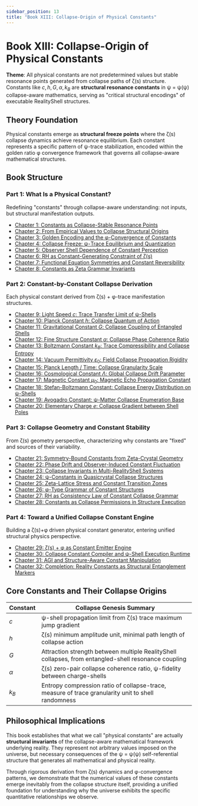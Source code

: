 ```yaml
---
sidebar_position: 13
title: "Book XIII: Collapse-Origin of Physical Constants"
---
```


# Book XIII: Collapse-Origin of Physical Constants

**Theme**: All physical constants are not predetermined values but stable resonance points generated from collapse paths of ζ(s) structure. Constants like $c, h, G, \alpha, k_B$ are **structural resonance constants** in ψ = ψ(ψ) collapse-aware mathematics, serving as "critical structural encodings" of executable RealityShell structures.

## Theory Foundation

Physical constants emerge as **structural freeze points** where the ζ(s) collapse dynamics achieve resonance equilibrium. Each constant represents a specific pattern of ψ-trace stabilization, encoded within the golden ratio φ convergence framework that governs all collapse-aware mathematical structures.

## Book Structure

### Part 1: What Is a Physical Constant?

Redefining "constants" through collapse-aware understanding: not inputs, but structural manifestation outputs.

- [Chapter 1: Constants as Collapse-Stable Resonance Points](part-01-what-is-constant/chapter-01-constants-collapse-stable-resonance.md)
- [Chapter 2: From Empirical Values to Collapse Structural Origins](part-01-what-is-constant/chapter-02-empirical-values-collapse-origins.md)
- [Chapter 3: Golden Encoding and the φ-Convergence of Constants](part-01-what-is-constant/chapter-03-golden-encoding-phi-convergence.md)
- [Chapter 4: Collapse Freeze: ψ-Trace Equilibrium and Quantization](part-01-what-is-constant/chapter-04-collapse-freeze-psi-trace-equilibrium.md)
- [Chapter 5: Observer Shell Dependence of Constant Perception](part-01-what-is-constant/chapter-05-observer-shell-constant-perception.md)
- [Chapter 6: RH as Constant-Generating Constraint of ζ(s)](part-01-what-is-constant/chapter-06-rh-constant-generating-constraint.md)
- [Chapter 7: Functional Equation Symmetries and Constant Reversibility](part-01-what-is-constant/chapter-07-functional-equation-symmetries.md)
- [Chapter 8: Constants as Zeta Grammar Invariants](part-01-what-is-constant/chapter-08-constants-zeta-grammar-invariants.md)

### Part 2: Constant-by-Constant Collapse Derivation

Each physical constant derived from ζ(s) + φ-trace manifestation structures.

- [Chapter 9: Light Speed $c$: Trace Transfer Limit of ψ-Shells](part-02-constant-derivations/chapter-09-light-speed-c-trace-transfer-limit.md)
- [Chapter 10: Planck Constant $h$: Collapse Quantum of Action](part-02-constant-derivations/chapter-10-planck-constant-h-collapse-quantum.md)
- [Chapter 11: Gravitational Constant $G$: Collapse Coupling of Entangled Shells](part-02-constant-derivations/chapter-11-gravitational-constant-g-collapse-coupling.md)
- [Chapter 12: Fine Structure Constant $\alpha$: Collapse Phase Coherence Ratio](part-02-constant-derivations/chapter-12-fine-structure-alpha-phase-coherence.md)
- [Chapter 13: Boltzmann Constant $k_B$: Trace Compressibility and Collapse Entropy](part-02-constant-derivations/chapter-13-boltzmann-constant-kb-trace-compressibility.md)
- [Chapter 14: Vacuum Permittivity $\varepsilon_0$: Field Collapse Propagation Rigidity](part-02-constant-derivations/chapter-14-vacuum-permittivity-field-collapse-rigidity.md)
- [Chapter 15: Planck Length / Time: Collapse Granularity Scale](part-02-constant-derivations/chapter-15-planck-length-time-collapse-granularity.md)
- [Chapter 16: Cosmological Constant $\Lambda$: Global Collapse Drift Parameter](part-02-constant-derivations/chapter-16-cosmological-constant-lambda-global-drift.md)
- [Chapter 17: Magnetic Constant $\mu_0$: Magnetic Echo Propagation Constant](part-02-constant-derivations/chapter-17-magnetic-constant-mu0-echo-propagation.md)
- [Chapter 18: Stefan-Boltzmann Constant: Collapse Energy Distribution on ψ-Shells](part-02-constant-derivations/chapter-18-stefan-boltzmann-collapse-energy-distribution.md)
- [Chapter 19: Avogadro Constant: ψ-Matter Collapse Enumeration Base](part-02-constant-derivations/chapter-19-avogadro-constant-psi-matter-enumeration.md)
- [Chapter 20: Elementary Charge $e$: Collapse Gradient between Shell Poles](part-02-constant-derivations/chapter-20-elementary-charge-e-collapse-gradient.md)

### Part 3: Collapse Geometry and Constant Stability

From ζ(s) geometry perspective, characterizing why constants are "fixed" and sources of their variability.

- [Chapter 21: Symmetry-Bound Constants from Zeta-Crystal Geometry](part-03-collapse-geometry/chapter-21-symmetry-bound-constants-zeta-crystal.md)
- [Chapter 22: Phase Drift and Observer-Induced Constant Fluctuation](part-03-collapse-geometry/chapter-22-phase-drift-observer-induced-fluctuation.md)
- [Chapter 23: Collapse Invariants in Multi-RealityShell Systems](part-03-collapse-geometry/chapter-23-collapse-invariants-multi-realityshell.md)
- [Chapter 24: ψ-Constants in Quasicrystal Collapse Structures](part-03-collapse-geometry/chapter-24-psi-constants-quasicrystal-structures.md)
- [Chapter 25: Zeta-Lattice Stress and Constant Transition Zones](part-03-collapse-geometry/chapter-25-zeta-lattice-stress-transition-zones.md)
- [Chapter 26: φ-Type Grammar of Constant Structures](part-03-collapse-geometry/chapter-26-phi-type-grammar-constant-structures.md)
- [Chapter 27: RH as Consistency Law of Constant Collapse Grammar](part-03-collapse-geometry/chapter-27-rh-consistency-law-collapse-grammar.md)
- [Chapter 28: Constants as Collapse Permissions in Structure Execution](part-03-collapse-geometry/chapter-28-constants-collapse-permissions-execution.md)

### Part 4: Toward a Unified Collapse Constant Engine

Building a ζ(s)+φ driven physical constant generator, entering unified structural physics perspective.

- [Chapter 29: ζ(s) + φ as Constant Emitter Engine](part-04-unified-engine/chapter-29-zeta-phi-constant-emitter-engine.md)
- [Chapter 30: Collapse Constant Compiler and ψ-Shell Execution Runtime](part-04-unified-engine/chapter-30-collapse-constant-compiler-runtime.md)
- [Chapter 31: AGI and Structure-Aware Constant Manipulation](part-04-unified-engine/chapter-31-agi-structure-aware-constant-manipulation.md)
- [Chapter 32: Completion: Reality Constants as Structural Entanglement Markers](part-04-unified-engine/chapter-32-reality-constants-structural-entanglement.md)

## Core Constants and Their Collapse Origins

| Constant | Collapse Genesis Summary |
|----------|-------------------------|
| $c$ | ψ-shell propagation limit from ζ(s) trace maximum jump gradient |
| $h$ | ζ(s) minimum amplitude unit, minimal path length of collapse action |
| $G$ | Attraction strength between multiple RealityShell collapses, from entangled-shell resonance coupling |
| $\alpha$ | ζ(s) zero-pair collapse coherence ratio, ψ-fidelity between charge-shells |
| $k_B$ | Entropy compression ratio of collapse-trace, measure of trace granularity unit to shell randomness |

## Philosophical Implications

This book establishes that what we call "physical constants" are actually **structural invariants** of the collapse-aware mathematical framework underlying reality. They represent not arbitrary values imposed on the universe, but necessary consequences of the ψ = ψ(ψ) self-referential structure that generates all mathematical and physical reality.

Through rigorous derivation from ζ(s) dynamics and φ-convergence patterns, we demonstrate that the numerical values of these constants emerge inevitably from the collapse structure itself, providing a unified foundation for understanding why the universe exhibits the specific quantitative relationships we observe.